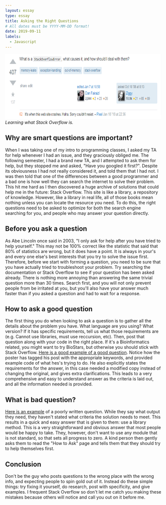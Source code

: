 ```yaml
---
layout: essay
type: essay
title: Asking the Right Questions
# All dates must be YYYY-MM-DD format!
date: 2019-09-11
labels:
  - Javascript
---
```

<img width="767" height="209" src="../images/Stack_Overflow.PNG">*Learning what Stack Overflow is.*

## Why are smart questions are important?   

When I was taking one of my intro to programming classes, I asked my TA for help whenever I had an issue, and they graciously obliged me. The following semester, I had a brand new TA, and I attempted to ask them for help, but they stopped me and asked, "Have you googled it first?". Despite its obviousness I had not really considered it, and told them that I had not. I was then told that one of the differences between a good programmer and a bad one is how well they can search the internet to solve their problem. This hit me hard as I then discovered a huge archive of solutions that could help me in the future: Stack Overflow. This site is like a library, a repository of knowledge. However, like a library in real life, all of those books mean nothing unless you can locate the resource you need. To do this, the right questions need to be asked to optimize for both the search engine searching for you, and people who may answer your question directly.

## Before you ask a question

As Abe Lincoln once said in 2003, "I only ask for help after you have tried to help yourself." This may not be 100% correct like the statistic that said that 80% of statistics are wrong, but it does have a point. It is always in your's and every one else's best interests that you try to solve the issue first. Therefore, before we start with forming a question, you need to be sure that you have actually tried to troubleshoot your problem. Try searching the documentation or Stack Overflow to see if your question has been asked already. There is nothing more annoying than answering the same trivial question more than 30 times. Search first, and you will not only prevent people from be irritated at you, but you'll also have your answer much faster than if you asked a question and had to wait for a response.

## How to ask a good question

The first thing you do when looking to ask a question is to gather all the details about the problem you have. What language are you using? What version? If it has specific requirements, tell us what those requirements are (e.g. Cannot use libraries, must use reccursion, etc). Then, post that question along with your code in the right place. If it's a Bioinformatics related, you might want to try BioStars, but otherwise you should stick with Stack Overflow. [Here is a good example of a good question](https://stackoverflow.com/questions/38987/how-to-merge-two-dictionaries-in-a-single-expression). Notice how the poster has tagged his post with the appropriate keywords, and provided example code of what hes's trying to do. He also explicitly states the requirements for the answer, in this case needed a modified copy instead of changing the original, and gives extra clarifications. This leads to a very comprehensive and easy to understand answer as the criteria is laid out, and all the information needed is provided.

## What is bad question?

[Here is an example](https://stackoverflow.com/questions/57911789/how-would-i-loop-over-the-permutations-of-n-numbers-with-a-given-range-preferab) of a poorly written question. While they say what output they need, they haven't stated what criteria the solution needs to meet. This results in a quick and easy answer that is given to them: use a library method. This is a very straightforward and obvious answer that most people would be happy to take. They, however, don't want to use any module that is not standard, so that sets all progress to zero. A kind person then gently asks them to read the "How to Ask" page and tells them that they should try to help themselves first.

## Conclusion

Don't be the guy who posts questions to the wrong place with the wrong info, and expecting people to spin gold out of it. Instead do these simple things: try fixing it yourself, do research, post with specificity, and give examples. I frequent Stack Overflow so don't let me catch you making these mistakes because others will notice and call you out on it before me.
